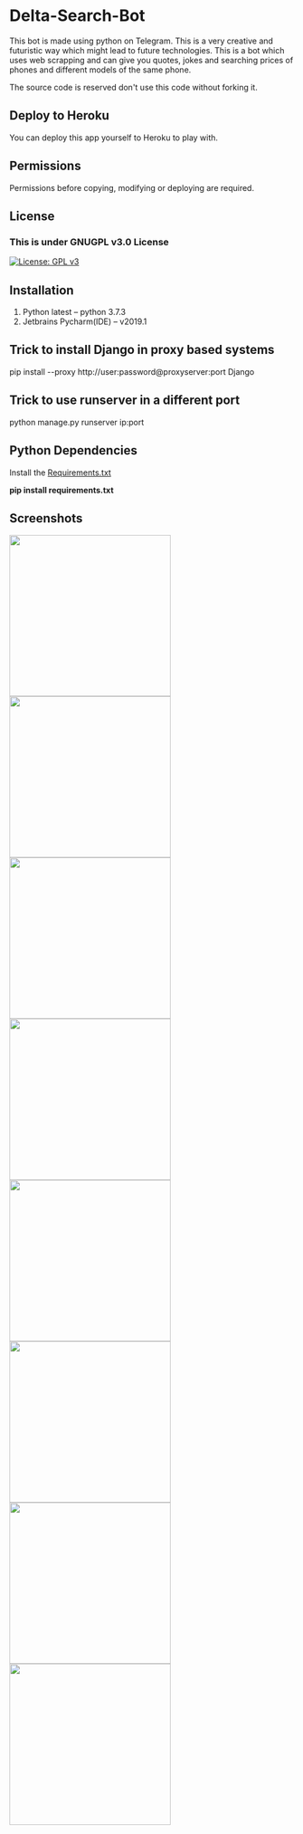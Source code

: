 # Delta-Search-Bot

This bot is made using python on Telegram.
This is a very creative and futuristic way which might lead to future technologies.
This is a bot which uses web scrapping and can give you quotes, jokes and searching
prices of phones and different models of the same phone.

The source code is reserved don't use this code without forking it.

## Deploy to Heroku

You can deploy this app yourself to Heroku to play with.

## Permissions

Permissions before copying, modifying or deploying are required.

## License

### This is under GNUGPL v3.0 License
[![License: GPL v3](https://img.shields.io/badge/License-GPLv3-blue.svg)](https://github.com/DevilDipan/Delta-Search-Bot/blob/master/LICENSE)

## Installation

1.	Python latest – python 3.7.3
2.	Jetbrains Pycharm(IDE) – v2019.1

## Trick to install Django in proxy based systems

pip install --proxy http://user:password@proxyserver:port Django

## Trick to use runserver in a different port

python manage.py runserver ip:port

## Python Dependencies

Install the [Requirements.txt](https://github.com/DevilDipan/Delta-Search-Bot/blob/master/Requirements.txt)

**pip install requirements.txt**

## Screenshots

<p float="left">
  <img src="https://github.com/DevilDipan/Delta-Search-Bot/blob/master/images/Screenshot_20190701-120515.jpg" width="285" />
  <img src="https://github.com/DevilDipan/Delta-Search-Bot/blob/master/images/Screenshot_20190701-120522.jpg" width="285" /> 
  <img src="https://github.com/DevilDipan/Delta-Search-Bot/blob/master/images/Screenshot_20190701-120527.jpg" width="285" />
  <img src="https://github.com/DevilDipan/Delta-Search-Bot/blob/master/images/Screenshot_20190701-120533.jpg" width="285" />
  <img src="https://github.com/DevilDipan/Delta-Search-Bot/blob/master/images/Screenshot_20190701-120537.jpg" width="285" />
  <img src="https://github.com/DevilDipan/Delta-Search-Bot/blob/master/images/Screenshot_20190701-120541.jpg" width="285" />
  <img src="https://github.com/DevilDipan/Delta-Search-Bot/blob/master/images/Screenshot_20190701-120545.jpg" width="285" />
  <img src="https://github.com/DevilDipan/Delta-Search-Bot/blob/master/images/Screenshot_20190701-120549.jpg" width="285" />
</p>
